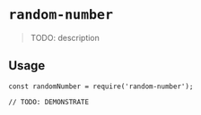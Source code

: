 # `random-number`

> TODO: description

## Usage

```
const randomNumber = require('random-number');

// TODO: DEMONSTRATE
```
